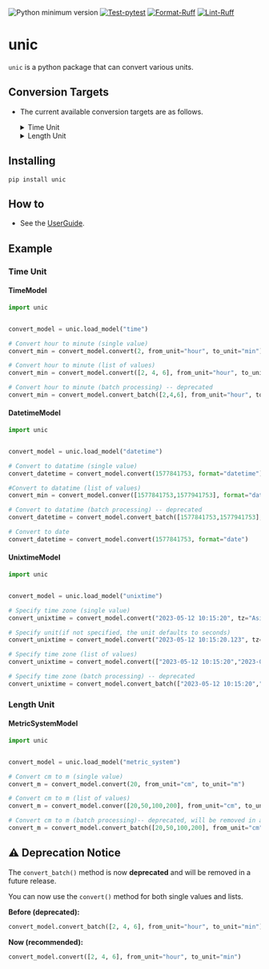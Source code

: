 ![Python minimum version](https://img.shields.io/badge/Python-3.9%2B-brightgreen)
[![Test-pytest](https://github.com/subretu/unic/actions/workflows/pytest.yml/badge.svg)](https://github.com/subretu/unic/actions/workflows/pytest.yml)
[![Format-Ruff](https://github.com/subretu/unic/actions/workflows/format_check.yml/badge.svg)](https://github.com/subretu/unic/actions/workflows/format_check.yml)
[![Lint-Ruff](https://github.com/subretu/unic/actions/workflows/lint_check.yml/badge.svg)](https://github.com/subretu/unic/actions/workflows/lint_check.yml)

# unic
  `unic` is a python package that can convert various units.

## Conversion Targets
- The current available conversion targets are as follows.

  <details>
  <summary>Time Unit</summary>

    - TimeModel
      - minute / second / milisecond → hour
      - hour / second / milisecond → minute
      - hour / minute / milisecond → second
      - hour / minute / second → milisecond
    - DatetimeModel
      - unixtime / unixtime+timezone → datetime.datetime
      - unixtime / unixtime+timezone → datetime.date
    - UnixtimeModel
      - string(yyyy-mm-dd hh:mm:ss) / string(yyyy-mm-dd hh:mm:ss)+timezone → unixtime(default is seconds)
      - string(yyyy/mm/dd hh:mm:ss) / string(yyyy/mm/dd hh:mm:ss)+timezone → unixtime(default is seconds)
  </details>

  <details>
  <summary>Length Unit</summary>

    - MetricSystemModel
      -  Target Metric System Units

         ```
         nm, um, mm, cm, m, km, Mm, Gm, Tm
         ```
         ※ um : represents ㎛.
       -  The target metric system units are can be converted to each other.

  </details>

## Installing

  ```
  pip install unic
  ```

## How to
- See the [UserGuide](docs/UserGuide.md).

## Example
### Time Unit
#### TimeModel

```python
import unic


convert_model = unic.load_model("time")

# Convert hour to minute (single value)
convert_min = convert_model.convert(2, from_unit="hour", to_unit="min")

# Convert hour to minute (list of values)
convert_min = convert_model.convert([2, 4, 6], from_unit="hour", to_unit="min")

# Convert hour to minute (batch processing) -- deprecated
convert_min = convert_model.convert_batch([2,4,6], from_unit="hour", to_unit="min")
```

#### DatetimeModel

```python
import unic


convert_model = unic.load_model("datetime")

# Convert to datatime (single value)
convert_datetime = convert_model.convert(1577841753, format="datetime")

#Convert to datatime (list of values)
convert_min = convert_model.conver([1577841753,1577941753], format="datetime")

# Convert to datatime (batch processing) -- deprecated
convert_datetime = convert_model.convert_batch([1577841753,1577941753], format="datetime")

# Convert to date
convert_datetime = convert_model.convert(1577841753, format="date")
```

#### UnixtimeModel

```python
import unic


convert_model = unic.load_model("unixtime")

# Specify time zone (single value)
convert_unixtime = convert_model.convert("2023-05-12 10:15:20", tz="Asia/Tokyo")

# Specify unit(if not specified, the unit defaults to seconds)
convert_unixtime = convert_model.convert("2023-05-12 10:15:20.123", tz="Asia/Tokyo", unit="msec")

# Specify time zone (list of values)
convert_unixtime = convert_model.convert(["2023-05-12 10:15:20","2023-05-13 10:15:20","2023-05-14 10:15:20"], tz="Asia/Tokyo")

# Specify time zone (batch processing) -- deprecated
convert_unixtime = convert_model.convert_batch(["2023-05-12 10:15:20","2023-05-13 10:15:20","2023-05-14 10:15:20"], tz="Asia/Tokyo")
```

### Length Unit
#### MetricSystemModel

```python
import unic


convert_model = unic.load_model("metric_system")

# Convert cm to m (single value)
convert_m = convert_model.convert(20, from_unit="cm", to_unit="m")

# Convert cm to m (list of values)
convert_m = convert_model.conver([20,50,100,200], from_unit="cm", to_unit="m")

# Convert cm to m (batch processing)-- deprecated, will be removed in a future release
convert_m = convert_model.convert_batch([20,50,100,200], from_unit="cm", to_unit="m")
```


## ⚠️ Deprecation Notice

The `convert_batch()` method is now **deprecated** and will be removed in a future release.

You can now use the `convert()` method for both single values and lists.

**Before (deprecated):**
```python
convert_model.convert_batch([2, 4, 6], from_unit="hour", to_unit="min")
```

**Now (recommended):**
```python
convert_model.convert([2, 4, 6], from_unit="hour", to_unit="min")
```
